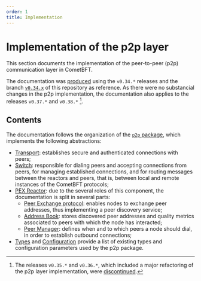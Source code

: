 ```yaml
---
order: 1
title: Implementation
---
```


# Implementation of the p2p layer

This section documents the implementation of the peer-to-peer (p2p)
communication layer in CometBFT.

The documentation was [produced](https://github.com/tendermint/tendermint/pull/9348)
using the `v0.34.*` releases
and the branch [`v0.34.x`](https://github.com/cometbft/cometbft/tree/v0.34.x)
of this repository as reference.
As there were no substancial changes in the p2p implementation, the
documentation also applies to the releases `v0.37.*` and `v0.38.*` [^v35].

[^v35]: The releases `v0.35.*` and `v0.36.*`, which included a major
  refactoring of the p2p layer implementation, were [discontinued][v35postmorten].

[v35postmorten]: https://interchain-io.medium.com/discontinuing-tendermint-v0-35-a-postmortem-on-the-new-networking-layer-3696c811dabc

## Contents

The documentation follows the organization of the
[`p2p` package](https://github.com/cometbft/cometbft/tree/v0.34.x/p2p),
which implements the following abstractions:

- [Transport](./transport.md): establishes secure and authenticated
   connections with peers;
- [Switch](./switch.md): responsible for dialing peers and accepting
   connections from peers, for managing established connections, and for
   routing messages between the reactors and peers,
   that is, between local and remote instances of the CometBFT protocols;
- [PEX Reactor](./pex.md): due to the several roles of this component, the
  documentation is split in several parts:
    - [Peer Exchange protocol](./pex-protocol.md): enables nodes to exchange peer addresses, thus implementing a peer discovery service;
    - [Address Book](./addressbook.md): stores discovered peer addresses and
  quality metrics associated to peers with which the node has interacted;
    - [Peer Manager](./peer_manager.md): defines when and to which peers a node
  should dial, in order to establish outbound connections;
- [Types](./types.md) and [Configuration](./configuration.md) provide a list of
  existing types and configuration parameters used by the p2p package.
